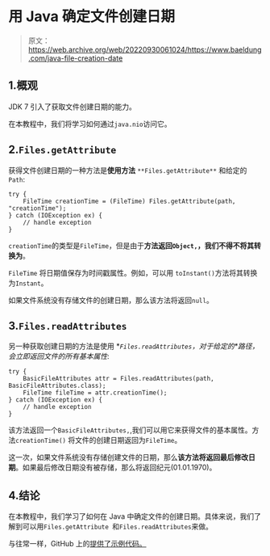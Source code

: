 # 用 Java 确定文件创建日期

> 原文：<https://web.archive.org/web/20220930061024/https://www.baeldung.com/java-file-creation-date>

## 1.概观

JDK 7 引入了获取文件创建日期的能力。

在本教程中，我们将学习如何通过`java.nio`访问它。

## 2.`Files.getAttribute`

获得文件创建日期的一种方法是**使用方法** `**Files.getAttribute**` 和给定的`Path`:

```
try {
    FileTime creationTime = (FileTime) Files.getAttribute(path, "creationTime");
} catch (IOException ex) {
    // handle exception
}
```

`creationTime`的类型是`FileTime`，但是由于**方法返回`Object,`，我们不得不将其转换为**。

`FileTime` 将日期值保存为时间戳属性。例如，可以用 `toInstant()`方法将其转换为`Instant`。

如果文件系统没有存储文件的创建日期，那么该方法将返回`null`。

## 3.`Files.readAttributes`

另一种获取创建日期的方法是使用 **`Files.readAttributes`，对于给定的*路径，*会立即返回文件的所有基本属性**:

```
try {
    BasicFileAttributes attr = Files.readAttributes(path, BasicFileAttributes.class);
    FileTime fileTime = attr.creationTime();
} catch (IOException ex) {
    // handle exception
}
```

该方法返回一个`BasicFileAttributes,`,我们可以用它来获得文件的基本属性。方法`creationTime()` 将文件的创建日期返回为`FileTime`。

这一次，如果文件系统没有存储创建文件的日期，那么**该方法将返回最后修改日期**。如果最后修改日期没有被存储，那么将返回纪元(01.01.1970)。

## 4.结论

在本教程中，我们学习了如何在 Java 中确定文件的创建日期。具体来说，我们了解到可以用`Files.getAttribute `和`Files.readAttributes`来做。

与往常一样，GitHub 上的[提供了示例代码。](https://web.archive.org/web/20221013193921/https://github.com/eugenp/tutorials/tree/master/core-java-modules/core-java-nio)